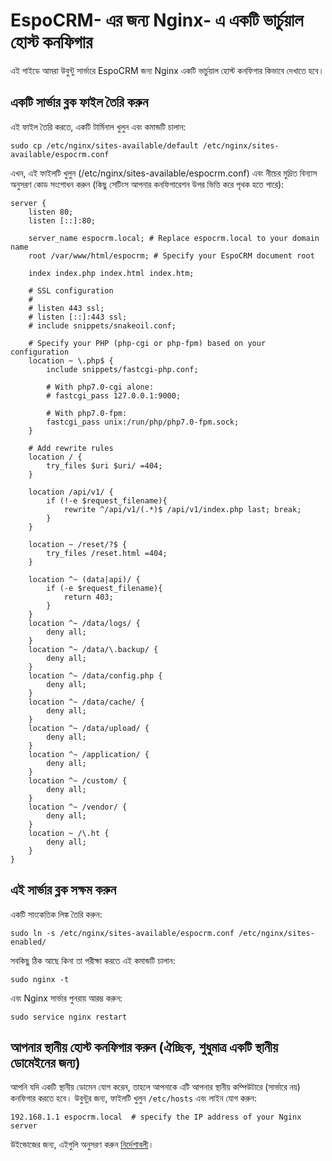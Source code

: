 # EspoCRM- এর জন্য Nginx- এ একটি ভার্চুয়াল হোস্ট কনফিগার

এই গাইডে আমরা উবুন্টু সার্ভারে EspoCRM জন্য Nginx একটি ভার্চুয়াল হোস্ট কনফিগার কিভাবে দেখাতে হবে।

## একটি সার্ভার ব্লক ফাইল তৈরি করুন

এই ফাইল তৈরি করতে, একটি টার্মিনাল খুলুন এবং কমান্ডটি চালান:

```
sudo cp /etc/nginx/sites-available/default /etc/nginx/sites-available/espocrm.conf
```

এখন, এই ফাইলটি খুলুন (/etc/nginx/sites-available/espocrm.conf) এবং নীচের মুদ্রিত বিন্যাস অনুসরণ কোড সংশোধন করুন (কিছু সেটিংস আপনার কনফিগারেশন উপর ভিত্তি করে পৃথক হতে পারে):

```
server {
    listen 80;
    listen [::]:80;
 
    server_name espocrm.local; # Replace espocrm.local to your domain name
    root /var/www/html/espocrm; # Specify your EspoCRM document root
 
    index index.php index.html index.htm;
 
    # SSL configuration
    #
    # listen 443 ssl;
    # listen [::]:443 ssl;
    # include snippets/snakeoil.conf;    
 
    # Specify your PHP (php-cgi or php-fpm) based on your configuration
    location ~ \.php$ {
        include snippets/fastcgi-php.conf;
 
        # With php7.0-cgi alone:
        # fastcgi_pass 127.0.0.1:9000;
 
        # With php7.0-fpm:
        fastcgi_pass unix:/run/php/php7.0-fpm.sock;
    }    
 
    # Add rewrite rules
    location / {
        try_files $uri $uri/ =404;
    }
 
    location /api/v1/ {
        if (!-e $request_filename){
            rewrite ^/api/v1/(.*)$ /api/v1/index.php last; break;
        }
    }
 
    location ~ /reset/?$ {
        try_files /reset.html =404;
    }
 
    location ^~ (data|api)/ {
        if (-e $request_filename){
            return 403;
        }
    }
    location ^~ /data/logs/ {
        deny all;
    }
    location ^~ /data/\.backup/ {
        deny all;
    }
    location ^~ /data/config.php {
        deny all;
    }
    location ^~ /data/cache/ {
        deny all;
    }
    location ^~ /data/upload/ {
        deny all;
    }
    location ^~ /application/ {
        deny all;
    }
    location ^~ /custom/ {
        deny all;
    }
    location ^~ /vendor/ {
        deny all;
    }
    location ~ /\.ht {
        deny all;
    }
}
```

## এই সার্ভার ব্লক সক্ষম করুন

একটি সাংকেতিক লিঙ্ক তৈরি করুন:

```
sudo ln -s /etc/nginx/sites-available/espocrm.conf /etc/nginx/sites-enabled/
````

সবকিছু ঠিক আছে কিনা তা পরীক্ষা করতে এই কমান্ডটি চালান:

```
sudo nginx -t
```

এবং Nginx সার্ভার পুনরায় আরম্ভ করুন:

```
sudo service nginx restart
```

## আপনার স্থানীয় হোস্ট কনফিগার করুন (ঐচ্ছিক, শুধুমাত্র একটি স্থানীয় ডোমেইনের জন্য)

আপনি যদি একটি স্থানীয় ডোমেন যোগ করেন, তাহলে আপনাকে এটি আপনার স্থানীয় কম্পিউটারে (সার্ভারে নয়) কনফিগার করতে হবে। উবুন্টুর জন্য, ফাইলটি খুলুন `/etc/hosts` এবং লাইন যোগ করুন:

```
192.168.1.1 espocrm.local  # specify the IP address of your Nginx server
```

উইন্ডোজের জন্য, এইগুলি অনুসরণ করুন [নির্দেশাবলী](http://support.microsoft.com/kb/923947)।
